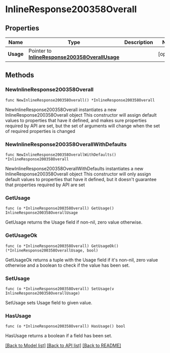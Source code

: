 # InlineResponse200358Overall

## Properties

Name | Type | Description | Notes
------------ | ------------- | ------------- | -------------
**Usage** | Pointer to [**InlineResponse200358OverallUsage**](InlineResponse200358OverallUsage.md) |  | [optional] 

## Methods

### NewInlineResponse200358Overall

`func NewInlineResponse200358Overall() *InlineResponse200358Overall`

NewInlineResponse200358Overall instantiates a new InlineResponse200358Overall object
This constructor will assign default values to properties that have it defined,
and makes sure properties required by API are set, but the set of arguments
will change when the set of required properties is changed

### NewInlineResponse200358OverallWithDefaults

`func NewInlineResponse200358OverallWithDefaults() *InlineResponse200358Overall`

NewInlineResponse200358OverallWithDefaults instantiates a new InlineResponse200358Overall object
This constructor will only assign default values to properties that have it defined,
but it doesn't guarantee that properties required by API are set

### GetUsage

`func (o *InlineResponse200358Overall) GetUsage() InlineResponse200358OverallUsage`

GetUsage returns the Usage field if non-nil, zero value otherwise.

### GetUsageOk

`func (o *InlineResponse200358Overall) GetUsageOk() (*InlineResponse200358OverallUsage, bool)`

GetUsageOk returns a tuple with the Usage field if it's non-nil, zero value otherwise
and a boolean to check if the value has been set.

### SetUsage

`func (o *InlineResponse200358Overall) SetUsage(v InlineResponse200358OverallUsage)`

SetUsage sets Usage field to given value.

### HasUsage

`func (o *InlineResponse200358Overall) HasUsage() bool`

HasUsage returns a boolean if a field has been set.


[[Back to Model list]](../README.md#documentation-for-models) [[Back to API list]](../README.md#documentation-for-api-endpoints) [[Back to README]](../README.md)


